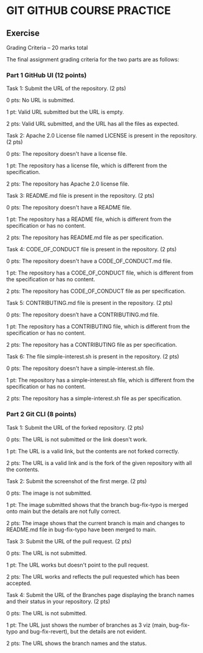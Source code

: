 # GIT GITHUB COURSE PRACTICE

## Exercise
Grading Criteria – 20 marks total

The final assignment grading criteria for the two parts are as follows:

### Part 1 GitHub UI (12 points)

Task 1: Submit the URL of the repository. (2 pts)

0 pts: No URL is submitted.

1 pt: Valid URL submitted but the URL is empty.

2 pts: Valid URL submitted, and the URL has all the files as expected.

Task 2: Apache 2.0 License file named LICENSE is present in the repository. (2 pts)

0 pts: The repository doesn't have a license file.

1 pt: The repository has a license file, which is different from the specification.

2 pts: The repository has Apache 2.0 license file.

Task 3: README.md file is present in the repository. (2 pts)

0 pts: The repository doesn't have a README file.

1 pt: The repository has a README file, which is different from the specification or has no content.

2 pts: The repository has README.md file as per specification.

Task 4: CODE_OF_CONDUCT file is present in the repository. (2 pts)

0 pts: The repository doesn't have a CODE_OF_CONDUCT.md file.

1 pt: The repository has a CODE_OF_CONDUCT file, which is different from the specification or has no content.

2 pts: The repository has CODE_OF_CONDUCT file as per specification.

Task 5: CONTRIBUTING.md file is present in the repository. (2 pts)

0 pts: The repository doesn’t have a CONTRIBUTING.md file.

1 pt: The repository has a CONTRIBUTING file, which is different from the specification or has no content.

2 pts: The repository has a CONTRIBUTING file as per specification.

Task 6: The file simple-interest.sh is present in the repository. (2 pts)

0 pts: The repository doesn't have a simple-interest.sh file.

1 pt: The repository has a simple-interest.sh file, which is different from the specification or has no content.

2 pts: The repository has a simple-interest.sh file as per specification.

### Part 2 Git CLI (8 points)

Task 1: Submit the URL of the forked repository. (2 pts)

0 pts: The URL is not submitted or the link doesn't work.

1 pt: The URL is a valid link, but the contents are not forked correctly.

2 pts: The URL is a valid link and is the fork of the given 
repository
 with all the contents.

Task 2: Submit the screenshot of the first merge. (2 pts)

0 pts: The image is not submitted.

1 pt: The image submitted shows that the branch bug-fix-typo is merged onto main but the details are not fully correct.

2 pts: The image shows that the current branch is main and changes to README.md file in bug-fix-typo have been merged to main.

Task 3: Submit the URL of the pull request. (2 pts)

0 pts: The URL is not submitted.

1 pt: The URL works but doesn't point to the pull request.

2 pts: The URL works and reflects the pull requested which has been accepted.

Task 4: Submit the URL of the Branches page displaying the branch names and their status in your repository. (2 pts)

0 pts: The URL is not submitted.

1 pt: The URL just shows the number of branches as 3 viz (main, bug-fix-typo and bug-fix-revert), but the details are not evident.

2 pts: The URL shows the branch names and the status.